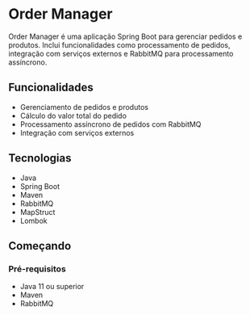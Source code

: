 # Order Manager

Order Manager é uma aplicação Spring Boot para gerenciar pedidos e produtos. Inclui funcionalidades como processamento de pedidos, integração com serviços externos e RabbitMQ para processamento assíncrono.

## Funcionalidades

- Gerenciamento de pedidos e produtos
- Cálculo do valor total do pedido
- Processamento assíncrono de pedidos com RabbitMQ
- Integração com serviços externos

## Tecnologias

- Java
- Spring Boot
- Maven
- RabbitMQ
- MapStruct
- Lombok

## Começando

### Pré-requisitos

- Java 11 ou superior
- Maven
- RabbitMQ

